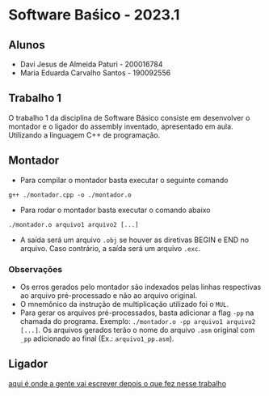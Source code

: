 # Software Baśico - 2023.1

## Alunos

- Davi Jesus de Almeida Paturi - 200016784
- Maria Eduarda Carvalho Santos - 190092556

## Trabalho 1

O trabalho 1 da disciplina de Software Básico consiste em desenvolver o montador e o ligador do assembly inventado, apresentado em aula. Utilizando a linguagem C++ de programação.

## **Montador**
- Para compilar o montador basta executar o seguinte comando
```
g++ ./montador.cpp -o ./montador.o
```
- Para rodar o montador basta executar o comando abaixo
```
./montador.o arquivo1 arquivo2 [...]
```
- A saída será um arquivo `.obj` se houver as diretivas BEGIN e END no arquivo.
Caso contrário, a saída será um arquivo `.exc`.

### Observações

- Os erros gerados pelo montador são indexados pelas linhas respectivas ao arquivo pré-processado e não ao arquivo original.
- O mnemônico da instrução de multiplicação utilizado foi o `MUL`.
- Para gerar os arquivos pré-processados, basta adicionar a flag `-pp` na chamada do programa. Exemplo: `./montador.o -pp arquivo1 arquivo2 [...]`. Os arquivos gerados terão o nome do arquivo `.asm` original com `_pp` adicionado ao final (Ex.: `arquivo1_pp.asm`).

## **Ligador**

[aqui é onde a gente vai escrever depois o que fez nesse trabalho](https://github.com/auntduda)